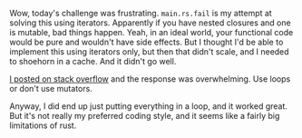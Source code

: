 Wow, today's challenge was frustrating.  `main.rs.fail` is my attempt at solving
this using iterators.  Apparently if you have nested closures and one is
mutable, bad things happen.  Yeah, in an ideal world, your functional code would
be pure and wouldn't have side effects.  But I thought I'd be able to implement
this using iterators only, but then that didn't scale, and I needed to shoehorn
in a cache.  And it didn't go well.

[I posted on stack
overflow](https://stackoverflow.com/questions/74773922/rust-nested-lazy-iteration-and-the-interaction-with-mutable-closures?noredirect=1#comment131971801_74773922)
and the response was overwhelming.  Use loops or don't use mutators.

Anyway, I did end up just putting everything in a loop, and it worked great.
But it's not really my preferred coding style, and it seems like a fairly big
limitations of rust.